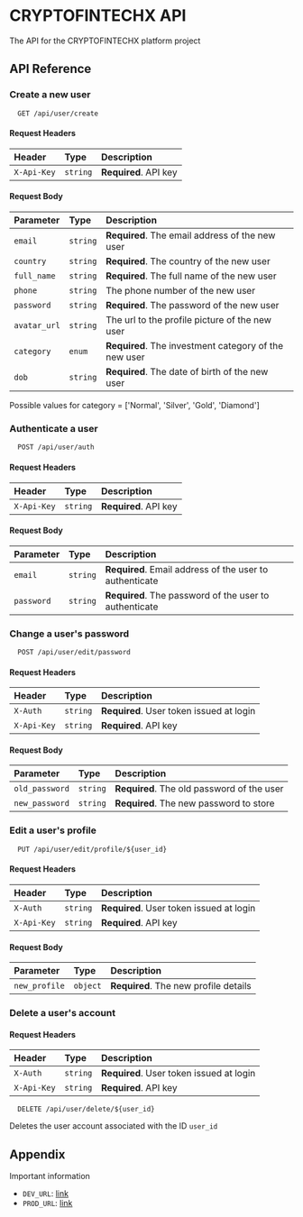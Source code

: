 
# CRYPTOFINTECHX API

The API for the CRYPTOFINTECHX platform project

## API Reference

### Create a new user

```http
  GET /api/user/create
```

#### Request Headers

| Header | Type     | Description                |
| :-------- | :------- | :------------------------- |
| `X-Api-Key` | `string` | **Required**. API key |

#### Request Body

| Parameter | Type     | Description                       |
| :-------- | :------- | :-------------------------------- |
| `email`      | `string` | **Required**. The email address of the new user |
| `country`      | `string` | **Required**. The country of the new user |
| `full_name`      | `string` | **Required**. The full name of the new user |
| `phone`      | `string` | The phone number of the new user |
| `password`      | `string` | **Required**. The password of the new user |
| `avatar_url`      | `string` | The url to the profile picture of the new user |
| `category`      | `enum` | **Required**. The investment category of the new user |
| `dob`      | `string` | **Required**. The date of birth of the new user |

Possible values for category = ['Normal', 'Silver', 'Gold', 'Diamond']

### Authenticate a user

```http
  POST /api/user/auth
```

#### Request Headers

| Header | Type     | Description                |
| :-------- | :------- | :------------------------- |
| `X-Api-Key` | `string` | **Required**. API key |

#### Request Body

| Parameter | Type     | Description                       |
| :-------- | :------- | :-------------------------------- |
| `email`      | `string` | **Required**. Email address of the user to authenticate |
| `password`      | `string` | **Required**. The password of the user to authenticate |

### Change a user's password

```http
  POST /api/user/edit/password
```

#### Request Headers

| Header | Type     | Description                |
| :-------- | :------- | :------------------------- |
| `X-Auth` | `string` | **Required**. User token issued at login |
| `X-Api-Key` | `string` | **Required**. API key |

#### Request Body

| Parameter | Type     | Description                       |
| :-------- | :------- | :-------------------------------- |
| `old_password`      | `string` | **Required**. The old password of the user |
| `new_password`      | `string` | **Required**. The new password to store |

### Edit a user's profile

```http
  PUT /api/user/edit/profile/${user_id}
```

#### Request Headers

| Header | Type     | Description                |
| :-------- | :------- | :------------------------- |
| `X-Auth` | `string` | **Required**. User token issued at login |
| `X-Api-Key` | `string` | **Required**. API key |

#### Request Body

| Parameter | Type     | Description                       |
| :-------- | :------- | :-------------------------------- |
| `new_profile`      | `object` | **Required**. The new profile details |

### Delete a user's account

#### Request Headers

| Header | Type     | Description                |
| :-------- | :------- | :------------------------- |
| `X-Auth` | `string` | **Required**. User token issued at login |
| `X-Api-Key` | `string` | **Required**. API key |

```http
  DELETE /api/user/delete/${user_id}
```

Deletes the user account associated with the ID `user_id`

## Appendix

Important information

- `DEV_URL`: [link](https://cryptofintechx-backend-dev.herokuapp.com)
- `PROD_URL`:  [link](https://5u35m7cyajmu4s57.cryptofintechx.com)
